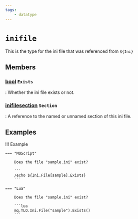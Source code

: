```yaml
---
tags:
    - datatype
---
```

# `inifile`

This is the type for the ini file that was referenced from `${Ini}`

## Members

### [bool][bool] `Exists`

:   Whether the ini file exists or not.

### [inifilesection][inifilesection] `Section`

:   A reference to the named or unnamed section of this ini file.


## Examples

!!! Example

    === "MQScript"

        Does the file "sample.ini" exist?

        ```
        /echo ${Ini.File[sample].Exists}
        ```

    === "Lua"

        Does the file "sample.ini" exist?

        ```lua
        mq.TLO.Ini.File("sample").Exists()
        ```

[int]: datatype-int.md
[string]: datatype-string.md
[achievementobj]: datatype-achievementobj.md
[bool]: datatype-bool.md
[time]: datatype-time.md
[achievement]: datatype-achievement.md
[achievementcat]: datatype-achievementcat.md
[altability]: datatype-altability.md
[spell]: datatype-spell.md
[bandolieritem]: #bandolieritem-datatype
[int64]: datatype-int64.md
[timestamp]: datatype-timestamp.md
[float]: datatype-float.md
[buff]: datatype-buff.md
[spawn]: datatype-spawn.md
[auratype]: datatype-auratype.md
[item]: datatype-item.md
[worldlocation]: datatype-worldlocation.md
[ticks]: datatype-ticks.md
[fellowship]: datatype-fellowship.md
[strinrg]: datatype-string.md
[xtarget]: datatype-xtarget.md
[dzmember]: datatype-dzmember.md
[window]: datatype-window.md
[zone]: datatype-zone.md
[fellowshipmember]: datatype-fellowshipmember.md
[class]: datatype-class.md
[heading]: datatype-heading.md
[ground]: datatype-ground.md
[inifile]: datatype-inifile.md
[inifilesection]: datatype-inifilesection.md

